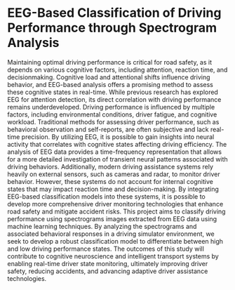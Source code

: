 # EEG-Based Classification of Driving Performance through Spectrogram Analysis
Maintaining optimal driving performance is critical for road safety, as it depends
on various cognitive factors, including attention, reaction time, and decisionmaking.
Cognitive load and attentional shifts influence driving behavior, and
EEG-based analysis offers a promising method to assess these cognitive states
in real-time. While previous research has explored EEG for attention detection,
its direct correlation with driving performance remains underdeveloped.
Driving performance is influenced by multiple factors, including environmental
conditions, driver fatigue, and cognitive workload. Traditional methods for
assessing driver performance, such as behavioral observation and self-reports,
are often subjective and lack real-time precision. By utilizing EEG, it is possible
to gain insights into neural activity that correlates with cognitive states
affecting driving efficiency. The analysis of EEG data provides a time-frequency
representation that allows for a more detailed investigation of transient neural
patterns associated with driving behaviors.
Additionally, modern driving assistance systems rely heavily on external sensors,
such as cameras and radar, to monitor driver behavior. However, these
systems do not account for internal cognitive states that may impact reaction
time and decision-making. By integrating EEG-based classification models into
these systems, it is possible to develop more comprehensive driver monitoring
technologies that enhance road safety and mitigate accident risks.
This project aims to classify driving performance using spectrograms images extracted from EEG data using machine
learning techniques. By analyzing the spectrograms and associated behavioral
responses in a driving simulator environment, we seek to develop a robust classification
model to differentiate between high and low driving performance states.
The outcomes of this study will contribute to cognitive neuroscience and intelligent
transport systems by enabling real-time driver state monitoring, ultimately
improving driver safety, reducing accidents, and advancing adaptive driver assistance
technologies.
